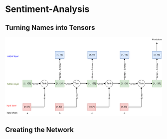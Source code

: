 # Sentiment-Analysis

## Turning Names into Tensors
![Alt text](./assets/network.png)


## Creating the Network